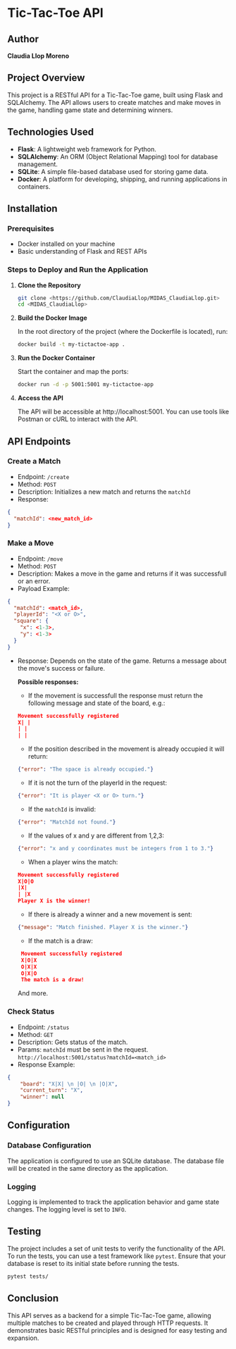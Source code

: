 # Tic-Tac-Toe API

## Author
**Claudia Llop Moreno**

## Project Overview
This project is a RESTful API for a Tic-Tac-Toe game, built using Flask and SQLAlchemy. The API allows users to create matches and make moves in the game, handling game state and determining winners.

## Technologies Used
- **Flask**: A lightweight web framework for Python.
- **SQLAlchemy**: An ORM (Object Relational Mapping) tool for database management.
- **SQLite**: A simple file-based database used for storing game data.
- **Docker**: A platform for developing, shipping, and running applications in containers.

## Installation

### Prerequisites
- Docker installed on your machine
- Basic understanding of Flask and REST APIs

### Steps to Deploy and Run the Application

1. **Clone the Repository**
   ```bash
   git clone <https://github.com/ClaudiaLlop/MIDAS_ClaudiaLlop.git>
   cd <MIDAS_ClaudiaLlop>
   ```
2. **Build the Docker Image**

   In the root directory of the project (where the Dockerfile is located), run:
    ```bash
    docker build -t my-tictactoe-app .
    ```
3. **Run the Docker Container**

   Start the container and map the ports:
    ```bash
   docker run -d -p 5001:5001 my-tictactoe-app
   ```
4. **Access the API**

    The API will be accessible at http://localhost:5001. You can use tools like Postman or cURL to interact with the API.

## API Endpoints

### Create a Match

- Endpoint: ```/create```
- Method: ```POST```
- Description: Initializes a new match and returns the ```matchId```
- Response:
```json
{
  "matchId": <new_match_id>
}
```
  
### Make a Move

- Endpoint: ```/move```
- Method: ```POST```
- Description: Makes a move in the game and returns if it was successfull or an error.
- Payload Example:
```json
{
  "matchId": <match_id>,
  "playerId": "<X or O>",
  "square": {
    "x": <1-3>,
    "y": <1-3>
  }
}
```
- Response: Depends on the state of the game. Returns a message about the move's success or failure.

   **Possible responses:**

   - If the movement is successfull the response must return the following message and state of the board, e.g.:
   ```json
   Movement successfully registered
   X| |
   | |
   | |
   ```
   - If the position described in the movement is already occupied it will return:
   ```json
   {"error": "The space is already occupied."}
   ```
  - If it is not the turn of the playerId in the request:
   ```json
   {"error": "It is player <X or O> turn."}
   ```
  - If the ```matchId``` is invalid:
   ```json
   {"error": "MatchId not found."}
   ```
  - If the values of x and y are different from 1,2,3:
   ```json
   {"error": "x and y coordinates must be integers from 1 to 3."}
   ```
  - When a player wins the match:
   ```json
   Movement successfully registered
   X|O|O
   |X|
   | |X
   Player X is the winner!
   ```
  - If there is already a winner and a new movement is sent:
   ```json
   {"message": "Match finished. Player X is the winner."}
   ```
  - If the match is a draw:
  ```json
   Movement successfully registered
   X|O|X
   O|X|X
   O|X|O
   The match is a draw!
   ```
  And more.

### Check Status

- Endpoint: ```/status```
- Method: ```GET```
- Description: Gets status of the match.
- Params: ```matchId``` must be sent in the request. ```http://localhost:5001/status?matchId=<match_id>``` 
- Response Example:
```json
{
    "board": "X|X| \n |O| \n |O|X",
    "current_turn": "X",
    "winner": null
}
```

## Configuration

### Database Configuration

The application is configured to use an SQLite database. The database file will be created in the same directory as the application.

### Logging

Logging is implemented to track the application behavior and game state changes. The logging level is set to ```INFO```.

## Testing

The project includes a set of unit tests to verify the functionality of the API. To run the tests, you can use a test framework like ```pytest```. Ensure that your database is reset to its initial state before running the tests.
```bash
pytest tests/
```

## Conclusion

This API serves as a backend for a simple Tic-Tac-Toe game, allowing multiple matches to be created and played through HTTP requests. It demonstrates basic RESTful principles and is designed for easy testing and expansion.

